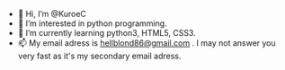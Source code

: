 - 👋 Hi, I’m @KuroeC
- 👀 I’m interested in python programming.
- 🌱 I’m currently learning python3, HTML5, CSS3.
- 📫 My email adress is hellblond86@gmail.com . I may not answer you very fast as it's my secondary email adress.

<!---
KuroeC/KuroeC is a ✨ special ✨ repository because its `README.md` (this file) appears on your GitHub profile.
You can click the Preview link to take a look at your changes.
--->
